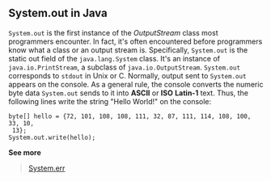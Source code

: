 ## System.out in Java

`System.out` is the first instance of the *OutputStream* class most programmers encounter. In fact, it's often encountered before programmers know what a class or an output stream is. 
Specifically, `System.out` is the static out field of the `java.lang.System` class. It's an 
instance of `java.io.PrintStream`, a subclass of `java.io.OutputStream`. 
`System.out` corresponds to `stdout` in Unix or C. Normally, output sent to `System.out`
appears on the console. As a general rule, the console converts the numeric byte data `System.out` sends to it into **ASCII** or **ISO** **Latin-1** text. Thus, the following lines write the string "Hello World!" on the console: 
```
byte[] hello = {72, 101, 108, 108, 111, 32, 87, 111, 114, 108, 100, 33, 10, 
 13}; 
System.out.write(hello);
```
**See more**
> [System.err]( https://blog.mouadoumous.online/systemerr-in-java-or-mouad-oumous )